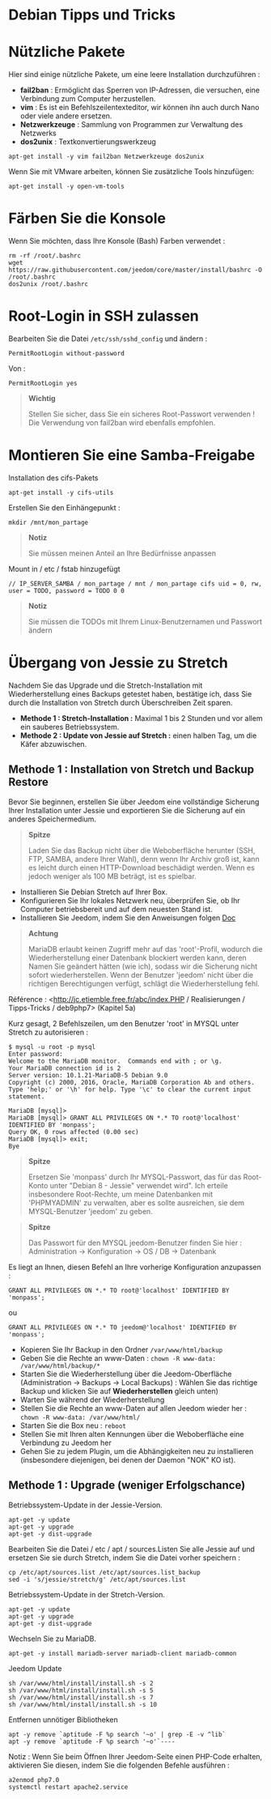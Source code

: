 # Debian Tipps und Tricks

# Nützliche Pakete

Hier sind einige nützliche Pakete, um eine leere Installation durchzuführen :

-   **fail2ban** : Ermöglicht das Sperren von IP-Adressen, die versuchen, eine Verbindung zum Computer herzustellen.
-   **vim** : Es ist ein Befehlszeilentexteditor, wir können ihn auch durch Nano oder viele andere ersetzen.
-   **Netzwerkzeuge** : Sammlung von Programmen zur Verwaltung des Netzwerks
-   **dos2unix** : Textkonvertierungswerkzeug

``apt-get install -y vim fail2ban Netzwerkzeuge dos2unix``

Wenn Sie mit VMware arbeiten, können Sie zusätzliche Tools hinzufügen:

``apt-get install -y open-vm-tools``

# Färben Sie die Konsole

Wenn Sie möchten, dass Ihre Konsole (Bash) Farben verwendet :

````
rm -rf /root/.bashrc
wget https://raw.githubusercontent.com/jeedom/core/master/install/bashrc -O /root/.bashrc
dos2unix /root/.bashrc
````

# Root-Login in SSH zulassen

Bearbeiten Sie die Datei ``/etc/ssh/sshd_config`` und ändern :

``PermitRootLogin without-password``

Von :

``PermitRootLogin yes``

> **Wichtig**
>
> Stellen Sie sicher, dass Sie ein sicheres Root-Passwort verwenden ! Die Verwendung von fail2ban wird ebenfalls empfohlen.

# Montieren Sie eine Samba-Freigabe

Installation des cifs-Pakets

``apt-get install -y cifs-utils``

Erstellen Sie den Einhängepunkt :

``mkdir /mnt/mon_partage``

> **Notiz**
>
> Sie müssen meinen Anteil an Ihre Bedürfnisse anpassen

Mount in / etc / fstab hinzugefügt

    // IP_SERVER_SAMBA / mon_partage / mnt / mon_partage cifs uid = 0, rw, user = TODO, password = TODO 0 0

> **Notiz**
>
> Sie müssen die TODOs mit Ihrem Linux-Benutzernamen und Passwort ändern

# Übergang von Jessie zu Stretch

Nachdem Sie das Upgrade und die Stretch-Installation mit Wiederherstellung eines Backups getestet haben, bestätige ich, dass Sie durch die Installation von Stretch durch Überschreiben Zeit sparen.

-   **Methode 1 : Stretch-Installation :** Maximal 1 bis 2 Stunden und vor allem ein sauberes Betriebssystem.
-   **Methode 2 : Update von Jessie auf Stretch :** einen halben Tag, um die Käfer abzuwischen.

## Methode 1 : Installation von Stretch und Backup Restore

Bevor Sie beginnen, erstellen Sie über Jeedom eine vollständige Sicherung Ihrer Installation unter Jessie und exportieren Sie die Sicherung auf ein anderes Speichermedium.

> **Spitze**
>
> Laden Sie das Backup nicht über die Weboberfläche herunter (SSH, FTP, SAMBA, andere Ihrer Wahl), denn wenn Ihr Archiv groß ist, kann es leicht durch einen HTTP-Download beschädigt werden. Wenn es jedoch weniger als 100 MB beträgt, ist es spielbar.

-   Installieren Sie Debian Stretch auf Ihrer Box.
-   Konfigurieren Sie Ihr lokales Netzwerk neu, überprüfen Sie, ob Ihr Computer betriebsbereit und auf dem neuesten Stand ist.
-   Installieren Sie Jeedom, indem Sie den Anweisungen folgen [Doc](https://github.com/jeedom/documentation/blob/master/installation/de_DE/other.asciidoc)

>**Achtung**
>
>MariaDB erlaubt keinen Zugriff mehr auf das 'root'-Profil, wodurch die Wiederherstellung einer Datenbank blockiert werden kann, deren Namen Sie geändert hätten (wie ich), sodass wir die Sicherung nicht sofort wiederherstellen. Wenn der Benutzer 'jeedom' nicht über die richtigen Berechtigungen verfügt, schlägt die Wiederherstellung fehl.

Référence : <http://jc.etiemble.free.fr/abc/index.PHP / Realisierungen / Tipps-Tricks / deb9php7> (Kapitel 5a)

Kurz gesagt, 2 Befehlszeilen, um den Benutzer 'root' in MYSQL unter Stretch zu autorisieren :

````
$ mysql -u root -p mysql
Enter password:
Welcome to the MariaDB monitor.  Commands end with ; or \g.
Your MariaDB connection id is 2
Server version: 10.1.21-MariaDB-5 Debian 9.0
Copyright (c) 2000, 2016, Oracle, MariaDB Corporation Ab and others.
Type 'help;' or '\h' for help. Type '\c' to clear the current input statement.

MariaDB [mysql]>
MariaDB [mysql]> GRANT ALL PRIVILEGES ON *.* TO root@'localhost' IDENTIFIED BY 'monpass';
Query OK, 0 rows affected (0.00 sec)
MariaDB [mysql]> exit;
Bye
````

> **Spitze**
>
> Ersetzen Sie 'monpass' durch Ihr MYSQL-Passwort, das für das Root-Konto unter "Debian 8 - Jessie" verwendet wird". Ich erteile insbesondere Root-Rechte, um meine Datenbanken mit 'PHPMYADMIN' zu verwalten, aber es sollte ausreichen, sie dem MYSQL-Benutzer 'jeedom' zu geben.

> **Spitze**
>
> Das Passwort für den MYSQL jeedom-Benutzer finden Sie hier : Administration → Konfiguration → OS / DB → Datenbank

Es liegt an Ihnen, diesen Befehl an Ihre vorherige Konfiguration anzupassen :

``GRANT ALL PRIVILEGES ON *.* TO root@'localhost' IDENTIFIED BY 'monpass';``

ou

``GRANT ALL PRIVILEGES ON *.* TO jeedom@'localhost' IDENTIFIED BY 'monpass';``

-   Kopieren Sie Ihr Backup in den Ordner ``/var/www/html/backup``
-   Geben Sie die Rechte an www-Daten : ``chown -R www-data: /var/www/html/backup/*``
-   Starten Sie die Wiederherstellung über die Jeedom-Oberfläche (Administration → Backups → Local Backups) : Wählen Sie das richtige Backup und klicken Sie auf **Wiederherstellen** gleich unten)
-   Warten Sie während der Wiederherstellung
-   Stellen Sie die Rechte an www-Daten auf allen Jeedom wieder her : ``chown -R www-data: /var/www/html/``
-   Starten Sie die Box neu : `reboot`
-   Stellen Sie mit Ihren alten Kennungen über die Weboberfläche eine Verbindung zu Jeedom her
-   Gehen Sie zu jedem Plugin, um die Abhängigkeiten neu zu installieren (insbesondere diejenigen, bei denen der Daemon "NOK" KO ist).

## Methode 1 : Upgrade (weniger Erfolgschance)

Betriebssystem-Update in der Jessie-Version.

````
apt-get -y update
apt-get -y upgrade
apt-get -y dist-upgrade
````

Bearbeiten Sie die Datei / etc / apt / sources.Listen Sie alle Jessie auf und ersetzen Sie sie durch Stretch, indem Sie die Datei vorher speichern :

````
cp /etc/apt/sources.list /etc/apt/sources.list_backup
sed -i 's/jessie/stretch/g' /etc/apt/sources.list
````

Betriebssystem-Update in der Stretch-Version.

````
apt-get -y update
apt-get -y upgrade
apt-get -y dist-upgrade
````

Wechseln Sie zu MariaDB.

``apt-get -y install mariadb-server mariadb-client mariadb-common``

Jeedom Update

````
sh /var/www/html/install/install.sh -s 2
sh /var/www/html/install/install.sh -s 5
sh /var/www/html/install/install.sh -s 7
sh /var/www/html/install/install.sh -s 10
````

Entfernen unnötiger Bibliotheken

````
apt -y remove `aptitude -F %p search '~o' | grep -E -v ^lib`
apt -y remove `aptitude -F %p search '~o'`----
````

Notiz : Wenn Sie beim Öffnen Ihrer Jeedom-Seite einen PHP-Code erhalten, aktivieren Sie diesen, indem Sie die folgenden Befehle ausführen :

````
a2enmod php7.0
systemctl restart apache2.service
````
